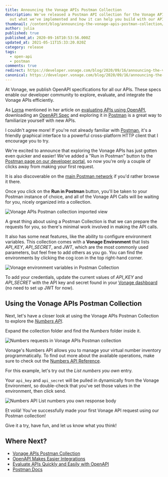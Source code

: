 ```yaml
---
title: Announcing the Vonage APIs Postman Collection
description: We've released a Postman API collection for the Vonage APIs. Find
  out what we've implemented and how it can help you build with our APIs.
thumbnail: /content/blog/announcing-the-vonage-apis-postman-collection/Blog_Postman_1200x600.png
author: julia
published: true
published_at: 2020-09-16T10:53:56.000Z
updated_at: 2021-05-11T15:33:20.020Z
category: release
tags:
  - open-api
  - postman
comments: true
redirect: https://developer.vonage.com/blog/2020/09/16/announcing-the-vonage-apis-postman-collection
canonical: https://developer.vonage.com/blog/2020/09/16/announcing-the-vonage-apis-postman-collection
---
```

At Vonage, we publish OpenAPI specifications for all our APIs. These specs enable our developer community to explore, evaluate, and integrate the Vonage APIs efficiently.

As [Lorna](https://twitter.com/lornajane) mentioned in her article on [evaluating APIs using OpenAPI](https://www.nexmo.com/blog/2019/09/13/evaluate-apis-quickly-and-easily-with-openapi-dr), downloading an [OpenAPI Spec](https://developer.nexmo.com/concepts/guides/openapi) and exploring it in [Postman](https://www.postman.com/) is a great way to familiarize yourself with new APIs.

I couldn't agree more! If you're not already familiar with [Postman](https://www.postman.com/), it's a friendly graphical interface to a powerful cross-platform HTTP client that I encourage you to try.

We're excited to announce that exploring the Vonage APIs has just gotten even quicker and easier! We've added a "Run in Postman" button to the [Postman page on our developer portal](https://developer.nexmo.com/tools/postman), so now you're only a couple of clicks away from making your first request.

It is also discoverable on the [main Postman network](https://explore.postman.com/network/search?q=vonage) if you'd rather browse it there.

Once you click on the **Run in Postman** button, you'll be taken to your Postman instance of choice, and all of the Vonage API Calls will be waiting for you, nicely organized into a collection.

![Vonage APIs Postman collection imported view](/content/blog/announcing-the-vonage-apis-postman-collection/vonage-apis-postman-collection.png)

A great thing about using a Postman Collection is that we can prepare the requests for you, so there's minimal work involved in making the API calls.

It also has some neat features, like the ability to configure environment variables. This collection comes with a **Vonage Environment** that lists *API_KEY*, *API_SECRET*, and *JWT*, which are the most commonly used parameters, but feel free to add others as you go.  You can find the environments by clicking the cog icon in the top right-hand corner.

![Vonage environment variables in Postman Collection](/content/blog/announcing-the-vonage-apis-postman-collection/postman-environment-variables.png)

To add your credentials, update the current values of *API_KEY* and *API_SECRET* with the API key and secret found in your [Vonage dashboard](dashboard.nexmo.com/) (no need to set up JWT for now).

## Using the Vonage APIs Postman Collection

Next, let's have a closer look at using the Vonage APIs Postman Collection to explore the *[Numbers API](https://developer.nexmo.com/numbers/overview)*. 

Expand the collection folder and find the *Numbers* folder inside it.

![Numbers requests in Vonage APIs Postman collection](/content/blog/announcing-the-vonage-apis-postman-collection/numbers-in-postman-collection.png)

Vonage's Numbers API allows you to manage your virtual number inventory programmatically. To find out more about the available operations, make sure to check out the [Numbers API Reference](https://developer.nexmo.com/api/numbers?theme=dark).  

For this example, let's try out the *List numbers you own* entry.

Your `api_key` and `api_secret` will be pulled in dynamically from the Vonage Environment, so double-check that you've set those values in the environment, then click send.

![Numbers API List numbers you own response body](/content/blog/announcing-the-vonage-apis-postman-collection/numbers-api-postman-request-body.png)

Et voilà! You've successfully made your first Vonage API request using our Postman collection!

Give it a try, have fun, and let us know what you think! 

## Where Next?

* [Vonage APIs Postman Collection](https://developer.nexmo.com/tools/postman)
* [OpenAPI Makes Easier Integrations](https://www.nexmo.com/blog/2020/06/03/openapi-makes-easier-integrations)
* [Evaluate APIs Quickly and Easily with OpenAPI](https://www.nexmo.com/blog/2019/09/13/evaluate-apis-quickly-and-easily-with-openapi-dr)
* [Postman Docs](https://learning.postman.com/docs/getting-started/introduction/)